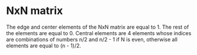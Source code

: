 # NxN matrix
The edge and center elements of the NxN matrix are equal to 1. The rest of the elements are equal to 0. Central elements are 4 elements whose indices are combinations of numbers n/2 and n/2 - 1 if N is even, otherwise all elements are equal to (n - 1)/2.
